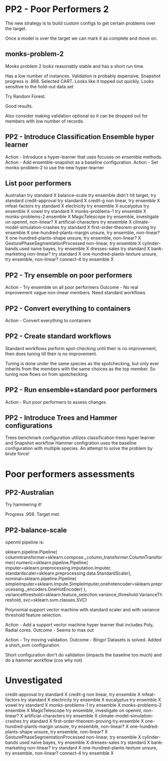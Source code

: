 # PP2 - Poor Performers 2

The new strategy is to build custom configs to get certain problems over the target.

Once a model is over the target we can mark it as complete and move on.

## monks-problem-2

Monks problem 2 looks reasonably stable and has a short run time.

Has a low number of instances. Validation is probably expensive. Snapshot progress is .868. Selected CART. Looks like it topped out quickly. Looks sensitive to the hold-out data set

Try Random Forest.

Good results.

Also consider making validation optional so it can be dropped out for members with low number of records.

## PP2 - Introduce Classification Ensemble hyper learner

Action - Introduce a hyper-learner that uses focuses on ensemble methods.
Action - Add ensemble-snapshot as a baseline configuration.
Action - Set monks-problem-2 to use the new hyper-learner

## List poor performers

Australian              try standard   X
balance-scale           try ensemble   didn't hit target, try standard
credit-approval         try standard   X
credit-g                non linear, try ensemble  X
mfeat-factors           try standard     X
electricity             try ensemble     X
eucalyptus              try ensemble     X
vowel                   try standard     X
monks-problems-1        try ensemble    X
monks-problems-2        ensemble       X
MagicTelescope          try ensemble, investigate on openml, non-linear? X
artificial-characters   try ensemble  X
climate-model-simulation-crashes  try standard  X
first-order-theorem-proving       try ensemble  X
one-hundred-plants-margin         unsure, try ensemble, non-linear? X
one-hundred-plants-shape          unsure, try ensemble, non-linear? X
GesturePhaseSegmentationProcessed   non-linear, try ensemble  X
cylinder-bands          used naive bayes, try ensemble  X
dresses-sales           try standard    X
bank-marketing          non-linear? try standard  X
one-hundred-plants-texture   unsure, try ensemble, non-linear?
connect-4               try ensemble   X

## PP2 - Try ensemble on poor performers

Action - Try ensemble on all poor performers
Outcome - No real improvement vague non-linear members. Need standard workflows

## PP2 - Convert everything to containers

Action - Convert everything to containers

## PP2 - Create standard workflows

Standard workflows perform spot-checking until their is no improvement,
then does tuning till their is no improvement.

Tuning is done under the same species as the spotchecking, but only ever
inherits from the members with the same choices as the top member. So tuning now flows
on from spotchecking.

## PP2 - Run ensemble+standard poor performers

Action - Run poor performers to assess changes

## PP2 - Introduce Trees and Hammer configurations

Trees benchmark configuration utilizes classification trees hyper learner and Snapshot workflow
Hammer configration uses the baseline configuration with multiple species. An attempt to solve the
problem by brute force!

# Poor performers assessments

## PP2-Australian

Try hammering it!

Progress .959. Target met.

## PP2-balance-scale

openml pipeline is:

sklearn.pipeline.Pipeline(
    columntransformer=sklearn.compose._column_transformer.ColumnTransformer(
        numeric=sklearn.pipeline.Pipeline(
            imputer=sklearn.preprocessing.imputation.Imputer,
            standardscaler=sklearn.preprocessing.data.StandardScaler),
        nominal=sklearn.pipeline.Pipeline(
            simpleimputer=sklearn.impute.SimpleImputer,onehotencoder=sklearn.preprocessing._encoders.OneHotEncoder)
    ),
    variancethreshold=sklearn.feature_selection.variance_threshold.VarianceThreshold,
    svc=sklearn.svm.classes.SVC)

Polynomial support vector machine with standard scaler and with variance threshold feature selection.

Action - Add a support vector machine hyper learner that includes Poly, Radial cores.
Outcome - Seems to max out

Action - Try moving validation.
Outcome - Bingo! Datasets is solved. Added a short_svm configuration.

Short configuration don't do validation (impacts the baseline too much) and do a hammer workflow (cos why not)

# Unvestigated

credit-approval         try standard   X
credit-g                non linear, try ensemble  X
mfeat-factors           try standard     X
electricity             try ensemble     X
eucalyptus              try ensemble     X
vowel                   try standard     X
monks-problems-1        try ensemble    X
monks-problems-2        ensemble       X
MagicTelescope          try ensemble, investigate on openml, non-linear? X
artificial-characters   try ensemble  X
climate-model-simulation-crashes  try standard  X
first-order-theorem-proving       try ensemble  X
one-hundred-plants-margin         unsure, try ensemble, non-linear? X
one-hundred-plants-shape          unsure, try ensemble, non-linear? X
GesturePhaseSegmentationProcessed   non-linear, try ensemble  X
cylinder-bands          used naive bayes, try ensemble  X
dresses-sales           try standard    X
bank-marketing          non-linear? try standard  X
one-hundred-plants-texture   unsure, try ensemble, non-linear?
connect-4               try ensemble   X




